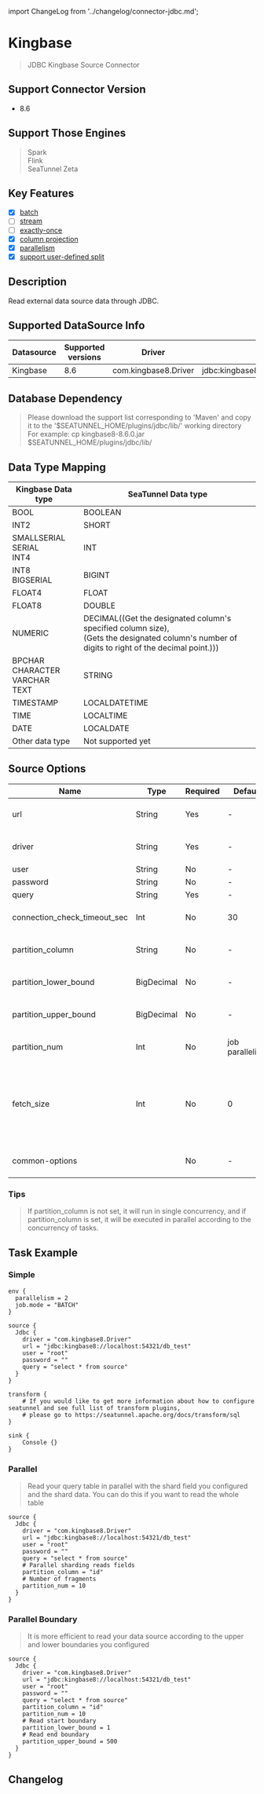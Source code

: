import ChangeLog from '../changelog/connector-jdbc.md';

# Kingbase

> JDBC Kingbase Source Connector

## Support Connector Version

- 8.6

## Support Those Engines

> Spark<br/>
> Flink<br/>
> SeaTunnel Zeta<br/>

## Key Features

- [x] [batch](../../concept/connector-v2-features.md)
- [ ] [stream](../../concept/connector-v2-features.md)
- [ ] [exactly-once](../../concept/connector-v2-features.md)
- [x] [column projection](../../concept/connector-v2-features.md)
- [x] [parallelism](../../concept/connector-v2-features.md)
- [x] [support user-defined split](../../concept/connector-v2-features.md)

## Description

Read external data source data through JDBC.

## Supported DataSource Info

| Datasource | Supported versions |        Driver        |                   Url                    |                                             Maven                                              |
|------------|--------------------|----------------------|------------------------------------------|------------------------------------------------------------------------------------------------|
| Kingbase   | 8.6                | com.kingbase8.Driver | jdbc:kingbase8://localhost:54321/db_test | [Download](https://repo1.maven.org/maven2/cn/com/kingbase/kingbase8/8.6.0/kingbase8-8.6.0.jar) |

## Database Dependency

> Please download the support list corresponding to 'Maven' and copy it to the '$SEATUNNEL_HOME/plugins/jdbc/lib/' working directory<br/>
> For example: cp kingbase8-8.6.0.jar $SEATUNNEL_HOME/plugins/jdbc/lib/

## Data Type Mapping

|            Kingbase Data type             |                                                                SeaTunnel Data type                                                                |
|-------------------------------------------|---------------------------------------------------------------------------------------------------------------------------------------------------|
| BOOL                                      | BOOLEAN                                                                                                                                           |
| INT2                                      | SHORT                                                                                                                                             |
| SMALLSERIAL <br/>SERIAL <br/>INT4         | INT                                                                                                                                               |
| INT8 <br/>BIGSERIAL                       | BIGINT                                                                                                                                            |
| FLOAT4                                    | FLOAT                                                                                                                                             |
| FLOAT8                                    | DOUBLE                                                                                                                                            |
| NUMERIC                                   | DECIMAL((Get the designated column's specified column size),<br/>(Gets the designated column's number of digits to right of the decimal point.))) |
| BPCHAR<br/>CHARACTER<br/>VARCHAR<br/>TEXT | STRING                                                                                                                                            |
| TIMESTAMP                                 | LOCALDATETIME                                                                                                                                     |
| TIME                                      | LOCALTIME                                                                                                                                         |
| DATE                                      | LOCALDATE                                                                                                                                         |
| Other data type                           | Not supported yet                                                                                                                                 |

## Source Options

|             Name             |    Type    | Required |     Default     |                                                                                                                              Description                                                                                                                              |
|------------------------------|------------|----------|-----------------|-----------------------------------------------------------------------------------------------------------------------------------------------------------------------------------------------------------------------------------------------------------------------|
| url                          | String     | Yes      | -               | The URL of the JDBC connection. Refer to a case: jdbc:kingbase8://localhost:54321/test                                                                                                                                                                                |
| driver                       | String     | Yes      | -               | The jdbc class name used to connect to the remote data source, should be `com.kingbase8.Driver`.                                                                                                                                                                      |
| user                         | String     | No       | -               | Connection instance user name                                                                                                                                                                                                                                         |
| password                     | String     | No       | -               | Connection instance password                                                                                                                                                                                                                                          |
| query                        | String     | Yes      | -               | Query statement                                                                                                                                                                                                                                                       |
| connection_check_timeout_sec | Int        | No       | 30              | The time in seconds to wait for the database operation used to validate the connection to complete                                                                                                                                                                    |
| partition_column             | String     | No       | -               | The column name for parallelism's partition, only support numeric type column and string type column.                                                                                                                                                                 |
| partition_lower_bound        | BigDecimal | No       | -               | The partition_column min value for scan, if not set SeaTunnel will query database get min value.                                                                                                                                                                      |
| partition_upper_bound        | BigDecimal | No       | -               | The partition_column max value for scan, if not set SeaTunnel will query database get max value.                                                                                                                                                                      |
| partition_num                | Int        | No       | job parallelism | The number of partition count, only support positive integer. Default value is job parallelism.                                                                                                                                                                       |
| fetch_size                   | Int        | No       | 0               | For queries that return a large number of objects, you can configure <br/> the row fetch size used in the query to improve performance by <br/> reducing the number database hits required to satisfy the selection criteria.<br/> Zero means use jdbc default value. |
| common-options               |            | No       | -               | Source plugin common parameters, please refer to [Source Common Options](../source-common-options.md) for details                                                                                                                                                     |

### Tips

> If partition_column is not set, it will run in single concurrency, and if partition_column is set, it will be executed  in parallel according to the concurrency of tasks.

## Task Example

### Simple

```
env {
  parallelism = 2
  job.mode = "BATCH"
}

source {
  Jdbc {
    driver = "com.kingbase8.Driver"
    url = "jdbc:kingbase8://localhost:54321/db_test"
    user = "root"
    password = ""
    query = "select * from source"
  }
}

transform {
    # If you would like to get more information about how to configure seatunnel and see full list of transform plugins,
    # please go to https://seatunnel.apache.org/docs/transform/sql
}

sink {
    Console {}
}
```

### Parallel

> Read your query table in parallel with the shard field you configured and the shard data. You can do this if you want to read the whole table

```
source {
  Jdbc {
    driver = "com.kingbase8.Driver"
    url = "jdbc:kingbase8://localhost:54321/db_test"
    user = "root"
    password = ""
    query = "select * from source"
    # Parallel sharding reads fields
    partition_column = "id"
    # Number of fragments
    partition_num = 10
  }
}
```

### Parallel Boundary

> It is more efficient to read your data source according to the upper and lower boundaries you configured

```
source {
  Jdbc {
    driver = "com.kingbase8.Driver"
    url = "jdbc:kingbase8://localhost:54321/db_test"
    user = "root"
    password = ""
    query = "select * from source"
    partition_column = "id"
    partition_num = 10
    # Read start boundary
    partition_lower_bound = 1
    # Read end boundary
    partition_upper_bound = 500
  }
}
```

## Changelog

<ChangeLog />